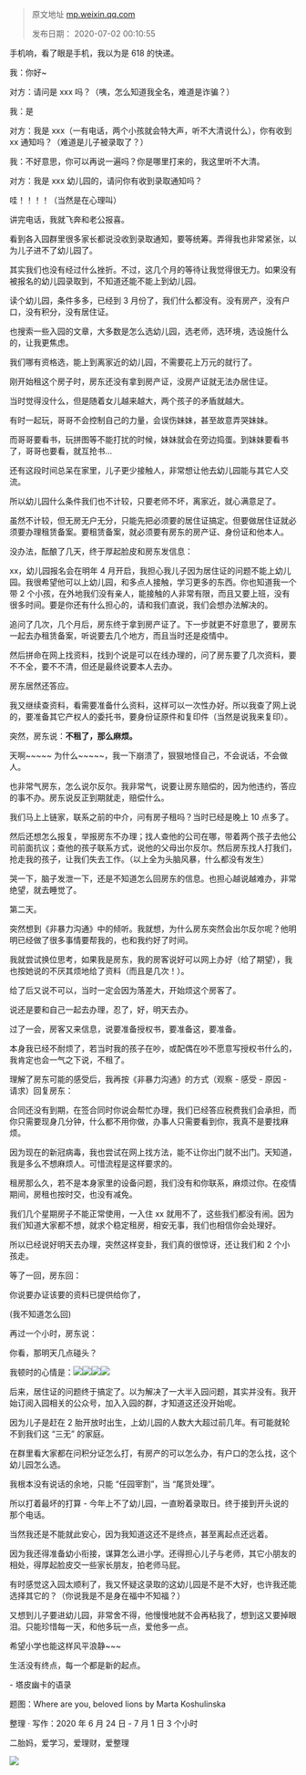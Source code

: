 > 原文地址 [mp.weixin.qq.com](https://mp.weixin.qq.com/s?__biz=MzIwMzA5NTI3NQ==&mid=2649903467&idx=1&sn=e1a8648841a63049a8074eea356762c7&chksm=8ed25cefb9a5d5f9c231e30ea66e1e46c4d3b32290135cd340fb68384e66cb2cdd3bed65fc13&scene=21#wechat_redirect)
>
> 发布日期： 2020-07-02 00:10:55



手机响，看了眼是手机，我以为是 618 的快递。  

我：你好~

对方：请问是 xxx 吗？（咦，怎么知道我全名，难道是诈骗？）

我：是

对方：我是 xxx（一有电话，两个小孩就会特大声，听不大清说什么），你有收到 xx 通知吗？（难道是儿子被录取了？）

我：不好意思，你可以再说一遍吗？你是哪里打来的，我这里听不大清。

对方：我是 xxx 幼儿园的，请问你有收到录取通知吗？

哇！！！！（当然是在心理叫）

讲完电话，我就飞奔和老公报喜。

看到各入园群里很多家长都说没收到录取通知，要等统筹。弄得我也非常紧张，以为儿子进不了幼儿园了。

其实我们也没有经过什么挫折。不过，这几个月的等待让我觉得很无力。如果没有被报名的幼儿园录取到，不知道还能不能上到幼儿园。

读个幼儿园，条件多多，已经到 3 月份了，我们什么都没有。没有房产，没有户口，没有积分，没有居住证。

也搜索一些入园的文章，大多数是怎么选幼儿园，选老师，选环境，选设施什么的，让我更焦虑。

我们哪有资格选，能上到离家近的幼儿园，不需要花上万元的就行了。

刚开始租这个房子时，房东还没有拿到房产证，没房产证就无法办居住证。

当时觉得没什么，但是随着女儿越来越大，两个孩子的矛盾就越大。

有时一起玩，哥哥不会控制自己的力量，会误伤妹妹，甚至故意弄哭妹妹。

而哥哥要看书，玩拼图等不能打扰的时候，妹妹就会在旁边捣蛋。到妹妹要看书了，哥哥也要看，就互抢书...

还有这段时间总呆在家里，儿子更少接触人，非常想让他去幼儿园能与其它人交流。

所以幼儿园什么条件我们也不计较，只要老师不坏，离家近，就心满意足了。

虽然不计较，但无房无户无分，只能先把必须要的居住证搞定。但要做居住证就必须要办理租赁备案。要租赁备案，就必须要有房东的房产证、身份证和他本人。

没办法，酝酿了几天，终于厚起脸皮和房东发信息：

xx，幼儿园报名会在明年 4 月开启，我担心我儿子因为居住证的问题不能上幼儿园。我很希望他可以上幼儿园，和多点人接触，学习更多的东西。你也知道我一个带 2 个小孩，在外地我们没有亲人，能接触的人非常有限，而且又要上班，没有很多时间。要是你还有什么担心的，请和我们直说，我们会想办法解决的。  

追问了几次，几个月后，房东终于拿到房产证了。下一步就更不好意思了，要房东一起去办租赁备案，听说要去几个地方，而且当时还是疫情中。

然后拼命在网上找资料，找到个说是可以在线办理的，问了房东要了几次资料，要不不全，要不不清，但还是最终说要本人去办。

房东居然还答应。

我又继续查资料，看需要准备什么资料，这样可以一次性办好。所以我查了网上说的，要准备其它产权人的委托书，要身份证原件和复印件（当然是说我来复印）。

突然，房东说：**不租了，那么麻烦。**

天啊~~~~~ 为什么~~~~~，我一下崩溃了，狠狠地怪自己，不会说话，不会做人。

也非常气房东，怎么说尔反尔。我非常气，说要让房东赔偿的，因为他违约，答应的事不办。房东说反正到期就走，赔偿什么。

我们马上上链家，联系之前的中介，问有房子租吗？当时已经是晚上 10 点多了。

然后还想怎么报复，举报房东不办理；找人查他的公司在哪，带着两个孩子去他公司前面抗议；查他的孩子联系方式，说他的父母出尔反尔。然后房东找人打我们，抢走我的孩子，让我们失去工作。（以上全为头脑风暴，什么都没有发生）

哭一下，脑子发泄一下，还是不知道怎么回房东的信息。也担心越说越难办，非常绝望，就去睡觉了。

第二天。

突然想到《非暴力沟通》中的倾听。我就想，为什么房东突然会出尔反尔呢？他明明已经做了很多事情要帮我的，也和我约好了时间。

我就尝试换位思考，如果我是房东，我的房客说好可以网上办好（给了期望），我也按她说的不厌其烦地给了资料（而且是几次！）。

给了后又说不可以，当时一定会因为落差大，开始烦这个房客了。

说还是要和自己一起去办理，忍了，好，明天去办。

过了一会，房客又来信息，说要准备授权书，要准备这，要准备。

本身我已经不耐烦了，若当时我的孩子在吵，或配偶在吵不愿意写授权书什么的，我肯定也会一气之下说，不租了。

理解了房东可能的感受后，我再按《非暴力沟通》的方式（观察 - 感受 - 原因 - 请求）回复房东：

合同还没有到期，在签合同时你说会帮忙办理，我们已经答应税费我们会承担，而你只需要现身几分钟，什么都不用你做，办事人只需要看到你，我真不是要找麻烦。

因为现在的新冠病毒，我也尝试在网上找方法，能不让你出门就不出门。天知道，我是多么不想麻烦人。可惜流程是这样要求的。

租房那么久，若不是本身家里的设备问题，我们没有和你联系，麻烦过你。在疫情期间，房租也按时交，也没有减免。

我们几个星期房子不能正常使用，一入住 xx 就用不了，这些我们都没有闹。因为我们知道大家都不想，就求个稳定租房，相安无事，我们也相信你会处理好。

所以已经说好明天去办理，突然这样变卦，我们真的很惊讶，还让我们和 2 个小孩走。

等了一回，房东回：

你说要办证该要的资料已提供给你了，

(我不知道怎么回)  

再过一个小时，房东说：

你看，那明天几点碰头？

我顿时的心情是：![](https://mmbiz.qpic.cn/mmbiz_png/2qRZ6oIialEDrFibmiclxMIia2IbsgaTPCEAJicVgcU5ibKKTaK19kHoB6CGkNvhelR0u0jas1XFrRfk6iajlYf1Mr17w/640?wx_fmt=png)![](https://mmbiz.qpic.cn/mmbiz_png/2qRZ6oIialEDrFibmiclxMIia2IbsgaTPCEAJicVgcU5ibKKTaK19kHoB6CGkNvhelR0u0jas1XFrRfk6iajlYf1Mr17w/640?wx_fmt=png)![](https://mmbiz.qpic.cn/mmbiz_png/2qRZ6oIialEDrFibmiclxMIia2IbsgaTPCEAJicVgcU5ibKKTaK19kHoB6CGkNvhelR0u0jas1XFrRfk6iajlYf1Mr17w/640?wx_fmt=png)![](https://mmbiz.qpic.cn/mmbiz_png/2qRZ6oIialEDrFibmiclxMIia2IbsgaTPCEAJicVgcU5ibKKTaK19kHoB6CGkNvhelR0u0jas1XFrRfk6iajlYf1Mr17w/640?wx_fmt=png) 

后来，居住证的问题终于搞定了。以为解决了一大半入园问题，其实并没有。我开始订阅入园相关的公众号，加入入园的群，才知道这还没开始呢。

因为儿子是赶在 2 胎开放时出生，上幼儿园的人数大大超过前几年。有可能就轮不到我们这 “三无” 的家庭。

在群里看大家都在问积分证怎么打，有房产的可以怎么办，有户口的怎么找，这个幼儿园怎么选。

我根本没有说话的余地，只能 “任园宰割”，当 “尾货处理”。

所以打着最坏的打算 - 今年上不了幼儿园，一直盼着录取日。终于接到开头说的那个电话。

当然我还是不能就此安心，因为我知道这还不是终点，甚至离起点还远着。

因为我还得准备幼小衔接，谋算怎么进小学。还得担心儿子与老师，其它小朋友的相处，得厚起脸皮交一些家长朋友，拍老师马屁。

有时感觉这入园太顺利了，我又怀疑这录取的这幼儿园是不是不大好，也许我还能选择其它的？（你说我是不是身在福中不知福？）

又想到儿子要进幼儿园，非常舍不得，他慢慢地就不会再粘我了，想到这又要掉眼泪。只能珍惜每一天，和他多玩一点，爱他多一点。

希望小学也能这样风平浪静~~~

生活没有终点，每一个都是新的起点。

- 塔皮幽卡的语录

  

题图：Where are you, beloved lions by Marta Koshulinska

整理 · 写作：2020 年 6 月 24 日 - 7 月 1 日 3 个小时

二胎妈，爱学习，爱理财，爱整理 

![](https://mmbiz.qpic.cn/mmbiz_jpg/2qRZ6oIialEDz1icRtp1wYatVs1NCwToFzw7SN4R0kRECvXClxm4n9A6dzummiaoj4HQvibz2w86g7JZg7icHNmuic4A/640?wx_fmt=jpeg)